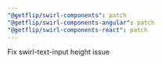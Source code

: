 ```yaml
---
"@getflip/swirl-components": patch
"@getflip/swirl-components-angular": patch
"@getflip/swirl-components-react": patch
---
```


Fix swirl-text-input height issue

